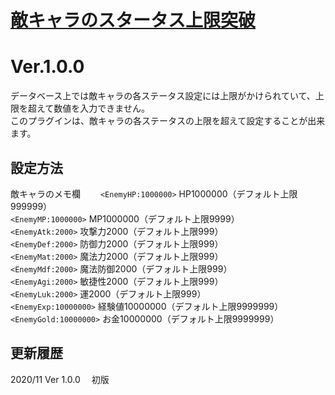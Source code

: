 # [敵キャラのスタータス上限突破](https://raw.githubusercontent.com/nuun888/MZ/master/NUUN_SkillCostShowEX.js)
# Ver.1.0.0

データベース上では敵キャラの各ステータス設定には上限がかけられていて、上限を超えて数値を入力できません。  
このプラグインは、敵キャラの各ステータスの上限を超えて設定することが出来ます。  

## 設定方法
敵キャラのメモ欄　　
`<EnemyHP:1000000>` HP1000000（デフォルト上限999999）  
`<EnemyMP:1000000>` MP1000000（デフォルト上限9999）  
`<EnemyAtk:2000>` 攻撃力2000（デフォルト上限999）  
`<EnemyDef:2000>` 防御力2000（デフォルト上限999）  
`<EnemyMat:2000>` 魔法力2000（デフォルト上限999）  
`<EnemyMdf:2000>` 魔法防御2000（デフォルト上限999）  
`<EnemyAgi:2000>` 敏捷性2000（デフォルト上限999）  
`<EnemyLuk:2000>` 運2000（デフォルト上限999）  
`<EnemyExp:10000000>` 経験値10000000（デフォルト上限9999999）  
`<EnemyGold:10000000>` お金10000000（デフォルト上限9999999）  

## 更新履歴
2020/11 Ver 1.0.0　
初版
